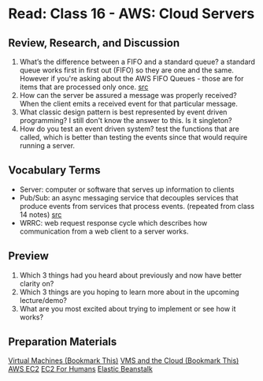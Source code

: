 # Read: Class 16 - AWS: Cloud Servers

## Review, Research, and Discussion

1. What’s the difference between a FIFO and a standard queue? a standard queue works first in first out (FIFO) so they are one and the same. However if you're asking about the AWS FIFO Queues - those are for items that are processed only once. [src](https://aws.amazon.com/about-aws/whats-new/2016/11/amazon-sqs-introduces-fifo-queues-with-exactly-once-processing-and-lower-prices-for-standard-queues/#:~:text=FIFO%20queues%20have%20essentially%20the,being%20received%20by%20message%20consumers.)
2. How can the server be assured a message was properly received? When the client emits a received event for that particular message.
3. What classic design pattern is best represented by event driven programming? I still don't know the answer to this. Is it singleton?
4. How do you test an event driven system? test the functions that are called, which is better than testing the events since that would require running a server.

## Vocabulary Terms

* Server: computer or software that serves up information to clients
* Pub/Sub: an async messaging service that decouples services that produce events from services that process events. (repeated from class 14 notes) [src](https://cloud.google.com/pubsub/docs/overview)
* WRRC: web request response cycle which describes how communication from a web client to a server works.

## Preview

1. Which 3 things had you heard about previously and now have better clarity on?
2. Which 3 things are you hoping to learn more about in the upcoming lecture/demo?
3. What are you most excited about trying to implement or see how it works?

## Preparation Materials

[Virtual Machines (Bookmark This)](https://www.youtube.com/watch?v=yIVXjl4SwVo&ab_channel=VictorDozal)
[VMS and the Cloud (Bookmark This)](https://www.youtube.com/watch?v=l0DfHUWMjsU&ab_channel=DavidBecker)
[AWS EC2](https://aws.amazon.com/ec2/?ec2-whats-new.sort-by=item.additionalFields.postDateTime&ec2-whats-new.sort-order=desc)
[EC2 For Humans](https://www.youtube.com/watch?v=lZMkgOMYYIg&ab_channel=Academind)
[Elastic Beanstalk](https://www.youtube.com/watch?v=SrwxAScdyT0&ab_channel=AmazonWebServices)